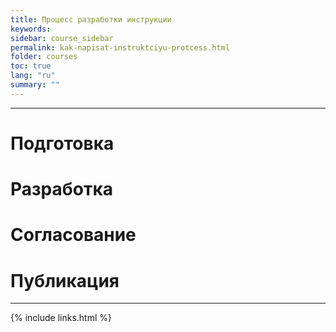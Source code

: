 ```yaml
---
title: Процесс разработки инструкции
keywords: 
sidebar: course_sidebar
permalink: kak-napisat-instruktciyu-protcess.html
folder: courses
toc: true
lang: "ru"
summary: ""
---
```


***

# Подготовка

# Разработка

# Согласование

# Публикация

***

{% include links.html %}
